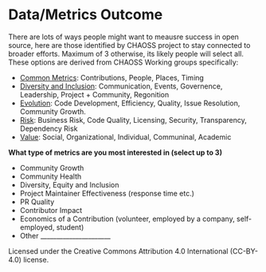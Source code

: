# Data/Metrics Outcome
There are lots of ways people might want to meausre success in open source, here are those identified by CHAOSS project to stay connected to broader efforts.
Maximum of 3 otherwise, its likely people will select all.  These options are derived from CHAOSS Working groups specifically:

- [Common Metrics](https://github.com/chaoss/wg-common):  Contributions, People, Places, Timing
- [Diversity and Inclusion](https://github.com/chaoss/wg-dei): Communication, Events, Governence, Leadership, Project + Community, Regonition
- [Evolution](https://github.com/chaoss/wg-evolution): Code Development, Efficiency, Quality, Issue Resolution, Community Growth.
- [Risk](https://github.com/chaoss/wg-risk): Business Risk, Code Quality, Licensing, Security, Transparency, Dependency Risk
- [Value](https://github.com/chaoss/wg-value): Social, Organizational, Individual, Communinal, Academic



**What type of metrics are you most interested in (select up to 3)**
- Community Growth
- Community Health
- Diversity, Equity and Inclusion
- Project Maintainer Effectiveness (response time etc.)
- PR Quality
- Contributor Impact
- Economics of a Contribution (volunteer, employed by a company, self-employed, student)
- Other ______________________




Licensed under the Creative Commons Attribution 4.0 International (CC-BY-4.0) license.